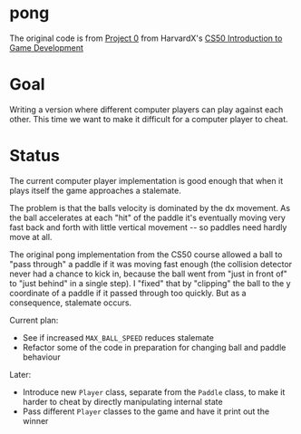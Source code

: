# pong
 
The original code is from [Project 0](https://cs50.harvard.edu/games/2018/projects/0/) 
from HarvardX's [CS50 Introduction to Game Development](https://learning.edx.org/course/course-v1:HarvardX+CS50G+Games/home)

# Goal

Writing a version where different computer players can play against
each other. This time we want to make it difficult for a computer player
to cheat.

# Status

The current computer player implementation is good enough that when it
plays itself the game approaches a stalemate. 

The problem is that the balls velocity is dominated by the dx movement. As
the ball accelerates at each "hit" of the paddle it's eventually moving
very fast back and forth with little vertical movement -- so paddles need
hardly move at all.

The original pong implementation from the CS50 course allowed a ball to
"pass through" a paddle if it was moving fast enough (the collision
detector never had a chance to kick in, because the ball went from "just
in front of" to "just behind" in a single step). I "fixed" that by "clipping"
the ball to the y coordinate of a paddle if it passed through too quickly.
But as a consequence, stalemate occurs.

Current plan:

* See if increased `MAX_BALL_SPEED` reduces stalemate
* Refactor some of the code in preparation for changing ball and paddle
  behaviour

Later:

* Introduce new `Player` class, separate from the `Paddle` class, to make
  it harder to cheat by directly manipulating internal state
* Pass different `Player` classes to the game and have it print out the
  winner

